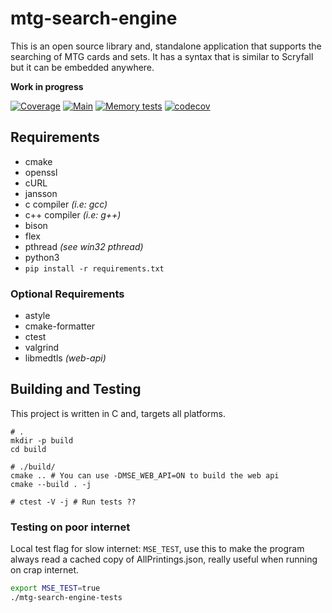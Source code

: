 # mtg-search-engine
This is an open source library and, standalone application that supports the searching of MTG cards
and sets. It has a syntax that is similar to Scryfall but it can be embedded anywhere.

**Work in progress**

[![Coverage](https://github.com/MonarchDevelopment/mtg-search-engine/actions/workflows/coverage.yml/badge.svg)](https://github.com/MonarchDevelopment/mtg-search-engine/actions/workflows/coverage.yml)
[![Main](https://github.com/MonarchDevelopment/mtg-search-engine/actions/workflows/main.yml/badge.svg)](https://github.com/MonarchDevelopment/mtg-search-engine/actions/workflows/main.yml)
[![Memory tests](https://github.com/MonarchDevelopment/mtg-search-engine/actions/workflows/memtests.yml/badge.svg)](https://github.com/MonarchDevelopment/mtg-search-engine/actions/workflows/memtests.yml)
[![codecov](https://codecov.io/gh/MonarchDevelopment/mtg-search-engine/branch/main/graph/badge.svg?token=FK7LTBC9AC)](https://codecov.io/gh/MonarchDevelopment/mtg-search-engine)

## Requirements
 - cmake
 - openssl
 - cURL
 - jansson
 - c compiler *(i.e: gcc)*
 - c++ compiler *(i.e: g++)*
 - <!--nerf-->bison
 - flex
 - pthread *(see win32 pthread)*
 - python3
  - `pip install -r requirements.txt`

### Optional Requirements
 - astyle
 - cmake-formatter
 - ctest
 - valgrind
 - libmedtls *(web-api)*

## Building and Testing
This project is written in C and, targets all platforms. 

```
# .
mkdir -p build
cd build

# ./build/
cmake .. # You can use -DMSE_WEB_API=ON to build the web api
cmake --build . -j

# ctest -V -j # Run tests ??
```

### Testing on poor internet
Local test flag for slow internet: `MSE_TEST`, use this to make the program always read a cached copy of AllPrintings.json, 
really useful when running on crap internet.

```sh
export MSE_TEST=true
./mtg-search-engine-tests
```

